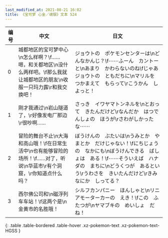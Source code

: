 ```yaml
---
last_modified_at: 2021-08-21 16:02
title: 《宝可梦 心金／魂银》文本 524
---
```

| 编号 | 中文 | 日文 |
| ---- | ---- | ---- |
| 0 | 城都地区的宝可梦中心\n怎么样啊？\f……嗯，和关都地区\n没什么两样吧。\f那么我就让城都地区的朋友\n收服一只玛力露\r和我交换吧！ | ジョウトの　ポケモンセンターは\nどんなかんじ？\f⋯⋯ふーん　カントーと\nあまり　かわらないのね\fじゃあ　ジョウトの　ともだちに\nマリルを　つかまえて　もらって\rこうかん　しよっと！ |
| 1 | 刚才我通过\n岩山隧道了，\r好像发电厂那边\r很吵啊…… | さっき　イワヤマトンネルを\nとおって　きたんだけど\rなんだか　はつでんしょの　ほうが\rさわがしかったな⋯⋯ |
| 2 | 冒险的舞台不止\n大海和高山哦！\f在日常生活中\n也有能够冒险的场所！\f……对了，听说\n华蓝市\r有个洞窟，\r你知道点什么吗？ | ぼうけんの　ぶたいは\nうみとか　やまとか　だけじゃない！\fにちじょうの　なかにも\nぼうけんできる　ばしょは　ある！\f⋯⋯そういえば　ハナダの　まちに\nどうくつが　あるという\rうわさを　きいたんだけど\rきみ　なにか　しってる？ |
| 3 | 西尔佛公司和\n磁浮列车车站！\f这两个是\n金黄市的名胜哦！ | シルフカンパニー　ほんしゃと\nリニアモーターカーの　えき！\fこの　ふたつが\nヤマブキの　めいしょ　だね！ |
{: .table .table-bordered .table-hover .xz-pokemon-text .xz-pokemon-text-HGSS }